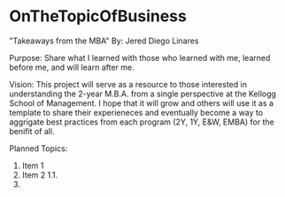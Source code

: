 # OnTheTopicOfBusiness
"Takeaways from the MBA"
By: Jered Diego Linares


Purpose: 
Share what I learned with those who learned with me, learned before me, and will learn after me. 

Vision: 
This project will serve as a resource to those interested in understanding the 2-year M.B.A. from a single perspective at the Kellogg School of Management. I hope that it will grow and others will use it as a template to share their experieneces and eventually become a way to aggrigate best practices from each program (2Y, 1Y, E&W, EMBA) for the benifit of all. 


Planned Topics: 
1. Item 1
1. Item 2
1.1. 
2.




